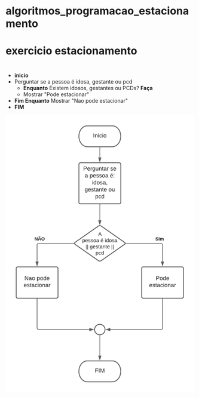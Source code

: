 # algoritmos_programacao_estacionamento
# exercicio estacionamento
#
- **inicio**
 - Perguntar se a pessoa é idosa, gestante ou pcd
    - **Enquanto** Existem idosos, gestantes ou PCDs? **Faça**
   - Mostrar "Pode estacionar"
 - **Fim Enquanto** Mostrar "Nao pode estacionar"
- **FIM** 



![Isso é uma imagem](https://github.com/Lopes-Vitor/algoritmo_programacao_estacionamento/blob/main/Diagrama%20em%20branco.png)
